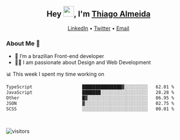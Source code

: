

<h2 align="center">Hey <img src="https://github.com/TheDudeThatCode/TheDudeThatCode/blob/master/Assets/Hi.gif" width="29">, I'm <a href="https://www.linkedin.com/in/thiago-almeida-69785569/">Thiago Almeida</a></h2>
<p align="center">
  <a href="https://www.linkedin.com/in/thiago-almeida-69785569/">LinkedIn</a> •
  <a href="https://twitter.com/thiagoloal">Twitter</a> •
  <a href="mailto:thiagoloal@gmail.com">Email</a>
</p>

### About Me 🚀
- 🌱  I’m a brazilian Front-end developer</br>
- 👨‍💻  I am passionate about Design and Web Development</br>

<!-- ![Thiago Almeida github stats](https://github-readme-stats.vercel.app/api?username=thiagoloal&show_icons=true&hide_border=true)&nbsp;&nbsp; -->

📊 This week I spent my time working on
<!--START_SECTION:waka-->

```txt
TypeScript                   ███████████████▓░░░░░░░░░   62.01 %
JavaScript                   ███████░░░░░░░░░░░░░░░░░░   28.28 %
Other                        █▓░░░░░░░░░░░░░░░░░░░░░░░   06.95 %
JSON                         ▓░░░░░░░░░░░░░░░░░░░░░░░░   02.75 %
SCSS                         ░░░░░░░░░░░░░░░░░░░░░░░░░   00.01 %
```

<!--END_SECTION:waka-->

<br />

![visitors](https://visitor-badge.laobi.icu/badge?page_id=thiagoloal.thiagoloal)
